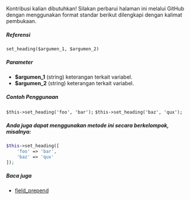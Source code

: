 Kontribusi kalian dibutuhkan!
Silakan perbarui halaman ini melalui GitHub dengan menggunakan format standar berikut dilengkapi dengan kalimat pembukaan.

##### Referensi

`set_heading($argumen_1, $argumen_2)`

##### Parameter
* **$argumen_1** (string) keterangan terkait variabel.
* **$argumen_2** (string) keterangan terkait variabel.

##### Contoh Penggunaan
`$this->set_heading('foo', 'bar');`
`$this->set_heading('baz', 'qux');`


##### Anda juga dapat menggunakan metode ini secara berkelompok, misalnya:
```php
$this->set_heading([
    'foo' => 'bar',
    'baz' => 'qux'
]);
```

##### Baca juga
* [field_prepend](./field_prepend)

